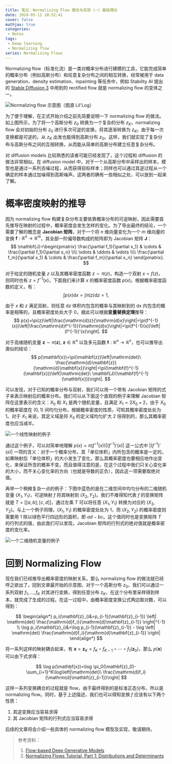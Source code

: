 ```yaml
---
title: 笔记｜Normalizing Flow 理论与实现（一）基础理论
date: 2024-05-11 10:52:41
cover: false
mathjax: true
categories:
 - Notes
tags:
 - Deep learning
 - Normalizing flow
series: Normalizing Flows
---
```


Normalizing flow（标准化流）是一类对概率分布进行建模的工具，它能完成简单的概率分布（例如高斯分布）和任意复杂分布之间的相互转换，经常被用于 data generation、density estimation、inpainting 等任务中，例如 Stability AI 提出的 [Stable Diffusion 3](https://arxiv.org/abs/2403.03206) 中用到的 rectified flow 就是 normalizing flow 的变体之一。

![Normalizing flow 示意图（图源 Lil'Log）](https://littlenyima-1319014516.cos.ap-beijing.myqcloud.com/blog/2024/03/26/normalizing-flow.png)

为了便于理解，在正式开始介绍之前先简要说明一下 normalizing flow 的做法。如上图所示，为了将一个高斯分布 $z_0$ 转换为一个复杂的分布 $z_K$，normalizing flow 会对初始的分布 $z_0$ 进行多次可逆的变换，将其逐渐转换为 $z_K$。由于每一次变换都是可逆的，从 $z_K$ 出发也能得到高斯分布 $z_0$​。这样，我们就实现了复杂分布与高斯分布之间的互相转换，从而能从简单的高斯分布建立任意复杂分布。

对 diffusion models 比较熟悉的读者可能已经发现了，这个过程和 diffusion 的做法非常相似。在 diffusion model 中，对于一个从高斯分布中采样出的样本，模型也是通过一系列去噪过程，从而获得目标样本；同样也可以通过其逆过程从一个确定的样本通过加噪得到高斯噪声。这两者的确有一些相似之处，可以放到一起来了解。

# 概率密度映射的推导

因为 normalizing flow 构建复杂分布主要依靠概率分布的可逆映射，因此需要首先推导在映射的过程中，概率密度会发生怎样的变化。为了导出最终的结论，一个需要了解的概念是 **Jacobian 矩阵**，对于一个将 $n$ 维向量变化为一个 $m$ 维向量的变换 $\mathbf{f}:\mathbb{R}^n\rightarrow\mathbb{R}^m$，其全部一阶偏导数构成的矩阵即为 Jacobian 矩阵 $\mathbf{J}$：
$$
\mathbf{J}=\begin{pmatrix}
\frac{\partial f_1}{\partial x_1} & \cdots & \frac{\partial f_1}{\partial x_n} \\\\
\vdots & \ddots & \vdots \\\\
\frac{\partial f_m}{\partial x_1} & \cdots & \frac{\partial f_m}{\partial x_n}
\end{pmatrix}.
$$

对于给定的随机变量 $z$ 以及其概率密度函数 $z\sim\pi(z)$，构造一个双射 $x=f(z)$，则同时也有 $z=f^{-1}(x)$，下面我们来计算 $x$ 的概率密度函数 $p(x)$。根据概率密度函数的定义，有：
$$
\int p(x)\mathrm{d}x=\int\pi(z)\mathrm{d}z=1,
$$

由于 $x$ 和 $z$ 满足双射，则任意 $\mathrm{d}z$ 体积内包含的概率与其映射到的 $\mathrm{d}x$ 内包含的概率是相等的，且概率密度处处大于 0，据此可以根据**变量替换定理**推导：
$$
p(x)=\pi(z)\left|\frac{\mathrm{d}z}{\mathrm{d}x}\right|=\pi(f^{-1}(x))\left|\frac{\mathrm{d}f^{-1}}{\mathrm{d}x}\right|=\pi(f^{-1}(x))\left|(f^{-1})'(x)\right|.
$$

对于高维随机变量 $\mathbf{z}\sim\pi(\mathbf{z}),\ \mathbf{z}\in\mathbb{R}^n$ 以及多元函数 $\mathbf{f}:\mathbb{R}^n\rightarrow\mathbb{R}^n$，也可以推导出类似的结论：
$$
p(\mathbf{x})=\pi(\mathbf{z})\left|\mathrm{det}\ \frac{\mathrm{d}\mathbf{z}}{\mathrm{d}\mathbf{x}}\right|=\pi(\mathbf{f}^{-1}(\mathbf{x}))\left|\mathrm{det}\ \mathbf{J}(\mathbf{f}^{-1}(\mathbf{x}))\right|.
$$

可以发现，对于已知的概率分布与双射，我们可以用一个带有 Jacobian 矩阵的式子来表示映射后的概率分布。我们可以从下面这个直观的例子来理解 Jacobian 矩阵在这里表示的含义：$X_0$ 和 $X_1$ 是两个随机变量，且满足 $X_1=2X_0+2$，由于 $X_0$ 的概率密度在 $(0,1)$ 间均匀分布，根据概率密度的性质，可知其概率密度处处为 1。对于 $X_1$ 来说，其定义域是将 $X_0$ 的定义域均匀扩大 2 倍得到的，那么其概率密度也应当减半。

![一个线性映射的例子](https://littlenyima-1319014516.cos.ap-beijing.myqcloud.com/blog/2024/05/11/linear-mapping.png)

通过这个例子，可以对简单地理解 $p(x)=\pi(f^{-1}(x))\left|(f^{-1})'(x)\right|$ 这一公式中 $\left|(f^{-1})'(x)\right|$ 一项的含义：对于一个概率分布，其「单位体积」内所包含的概率是一定的，如果映射后「单位体积」的大小发生了变化，那么其概率密度也要相应地作出变化，来保证所含的概率不变。而且值得注意的是，在这个过程中我们只关心变化率的大小，而不关心变化率的方向（也就是导数的正负），因此这一项需要取绝对值。

再举一个稍微复杂一点的例子：下图中蓝色的是在二维空间中均匀分布的二维随机变量 $(X_1, Y_1)$，可逆映射 $f$ 将其映射到 $(X_2, Y_2)$。我们不难得知代表 $f$ 的变换矩阵就是 $T=[[a,b];[c,d]]$，通过左乘 $T$ 可以将任意 $(X_1,Y_1)$ 转换为对应的 $(X_2,Y_2)$。与上一个例子同理，$(X_1,Y_1)$ 的概率密度处处为 1，而 $(X_2,Y_2)$ 的概率密度则需要用 1 除以绿色平行四边形的面积，即 $ad-bc$。这个值同时也是变换矩阵 $T$ 的行列式的值，由此我们可以发现，Jacobian 矩阵的行列式的绝对值就是概率密度的变化率。

![一个二维随机变量的例子](https://littlenyima-1319014516.cos.ap-beijing.myqcloud.com/blog/2024/05/11/linear-mapping-2d.png)

# 回到 Normalizing Flow

现在我们已经推导出概率密度的映射关系，那么 normalizing flow 的做法就已经呼之欲出了。回到文章最开始的示意图，对于一个高斯分布 $z_0$，我们可以通过一系列双射 $f_1,...,f_K$ 对其进行变换，得到任意分布 $z_K$，在这个分布里采样得到样本，就完成了生成的过程。在这一过程中，由概率密度变换公式两边取对数，可以得到：

$$
\begin{align*}
p_i(\mathbf{z}_i)&=p_{i-1}(\mathbf{z}_{i-1}) \left| \mathrm{det} \frac{\mathrm{d}f_i}{\mathrm{d}\mathbf{z}_{i-1}} \right|^{-1} \\
\log p_i(\mathbf{z}_i)&=\log p_{i-1}(\mathbf{z}_{i-1}) - \log \left| \mathrm{det} \frac{\mathrm{d}f_i}{\mathrm{d}\mathbf{z}_{i-1}} \right|
\end{align*}
$$

将一系列这样的映射耦合起来，有 $\mathbf{x}=\mathbf{z}_K=f_K\circ f_{K-1}\circ\cdots\circ f_1(\mathbf{z}_0)$，那么 $p(\mathbf{x})$ 可以由下式求得：

$$
\log p(\mathbf{x})=\log \pi_0(\mathbf{z}_0)-\sum_{i=1}^K\log\left|\mathrm{det}\ \frac{\mathrm{d}f_i}{\mathrm{d}\mathbf{z}_{i-1}}\right|
$$

这样一系列变换耦合的过程就是 flow，由于最终得到的是标准正态分布，所以是 normalizing flow。同时，基于上述描述，我们也可以得知变换 $f$ 应该有以下两个性质：

1. 其逆变换应当容易求得
2. 其 Jacobian 矩阵的行列式应当容易求得

后续的文章将会介绍一些具体的 normalizing flow 模型及实现，敬请期待。

> 参考资料：
>
> 1. [Flow-based Deep Generative Models](https://lilianweng.github.io/posts/2018-10-13-flow-models/)
> 1. [Normalizing Flows Tutorial, Part 1: Distributions and Determinants](https://blog.evjang.com/2018/01/nf1.html)